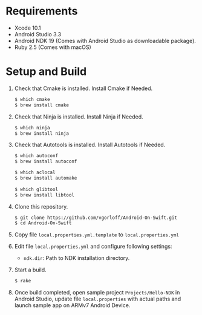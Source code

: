 Requirements
============

- Xcode 10.1
- Android Studio 3.3
- Android NDK 19 (Comes with Android Studio as downloadable package).
- Ruby 2.5 (Comes with macOS)

Setup and Build
===============

1. Check that Cmake is installed. Install Cmake if Needed.

   ```bash
   $ which cmake
   $ brew install cmake
   ```

2. Check that Ninja is installed. Install Ninja if Needed.

   ```bash
   $ which ninja
   $ brew install ninja
   ```

3. Check that Autotools is installed. Install Autotools if Needed.

   ```bash
   $ which autoconf
   $ brew install autoconf

   $ which aclocal
   $ brew install automake
 
   $ which glibtool
   $ brew install libtool
   ```

4. Clone this repository.

    ```bash
    $ git clone https://github.com/vgorloff/Android-On-Swift.git
    $ cd Android-On-Swift
    ```
5. Copy file `local.properties.yml.template` to `local.properties.yml`

6. Edit file `local.properties.yml` and configure following settings:

   - `ndk.dir`: Path to NDK installation directory.

7. Start a build.

   ```bash
   $ rake
   ```

8. Once build completed, open sample project `Projects/Hello-NDK` in Android Studio, update file `local.properties` with actual paths and launch sample app on ARMv7 Android Device.
